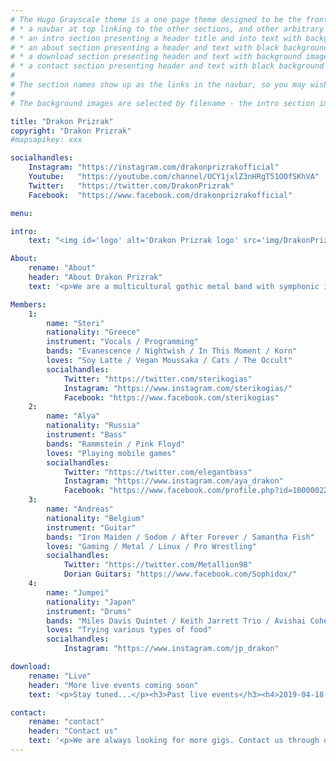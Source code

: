 ```yaml
---
# The Hugo Grayscale theme is a one page theme designed to be the front page to your site.  Its content is populated via the front-matter in content/_index.md.  The page consists of, in order:
# * a navbar at top linking to the other sections, and other arbitrary links
# * an intro section presenting a header title and into text with background image
# * an about section presenting a header and text with black background
# * a download section presenting header and text with background image
# * a contact section presenting header and text with black background
#
# The section names show up as the links in the navbar, so you may wish to rename them if, for example, you're not using it for the purpose suggested by the default section name.
#
# The background images are selected by filename - the intro section image must be named "intro-bg.jpg" and placed in the "static/img/" directory for your site.  Similarly, the downloads section image must be named "downloads-bg.jpg" and placed in the "static/img/" directory for your site.  See the default images in the theme's static directory for file size reference.

title: "Drakon Prizrak"
copyright: "Drakon Prizrak"
#mapsapikey: xxx

socialhandles:
    Instagram: "https://instagram.com/drakonprizrakofficial"
    Youtube:   "https://youtube.com/channel/UCY1jxlZ3nHRgT51OOfSKhVA"
    Twitter:   "https://twitter.com/DrakonPrizrak"
    Facebook:  "https://www.facebook.com/drakonprizrakofficial"

menu:

intro:
    text: "<img id='logo' alt='Drakon Prizrak logo' src='img/DrakonPrizrak_White.svg' />"

About:
    rename: "About"
    header: "About Drakon Prizrak"
    text: '<p>We are a multicultural gothic metal band with symphonic influences from Tokyo.<br />All of our members have different nationalities.</p>'

Members:
    1:
        name: "Steri"
        nationality: "Greece"
        instrument: "Vocals / Programming"
        bands: "Evanescence / Nightwish / In This Moment / Korn"
        loves: "Soy Latte / Vegan Moussaka / Cats / The Occult"
        socialhandles:
            Twitter: "https://twitter.com/sterikogias"
            Instagram: "https://www.instagram.com/sterikogias/"
            Facebook: "https://www.facebook.com/sterikogias"
    2:
        name: "Alya"
        nationality: "Russia"
        instrument: "Bass"
        bands: "Rammstein / Pink Floyd"
        loves: "Playing mobile games"
        socialhandles:
            Twitter: "https://twitter.com/elegantbass"
            Instagram: "https://www.instagram.com/aya_drakon"
            Facebook: "https://www.facebook.com/profile.php?id=100000228759105"
    3:
        name: "Andreas"
        nationality: "Belgium"
        instrument: "Guitar"
        bands: "Iron Maiden / Sodom / After Forever / Samantha Fish"
        loves: "Gaming / Metal / Linux / Pro Wrestling"
        socialhandles:
            Twitter: "https://twitter.com/Metallion98"
            Dorian Guitars: "https://www.facebook.com/Sophidox/"
    4:
        name: "Jumpei"
        nationality: "Japan"
        instrument: "Drums"
        bands: "Miles Davis Quintet / Keith Jarrett Trio / Avishai Cohen Trio"
        loves: "Trying various types of food"
        socialhandles:
            Instagram: "https://www.instagram.com/jp_drakon"

download:
    rename: "Live"
    header: "More live events coming soon"
    text: '<p>Stay tuned...</p><h3>Past live events</h3><h4>2019-04-18 (Thursday)</h4><p>Tsuji-san 40th guitar anniversary live event<br /><a href="http://gyoen-sound.com" target="_blank">Shinjuku Gyouen Sound</a><br />〒160-0022 Tokyo-to Shinjuku-ku Shinjuku 2-3-12 B1F</p>'

contact:
    rename: "contact"
    header: "Contact us"
    text: '<p>We are always looking for more gigs. Contact us through our social media or e-mail.</p><p><a href="mailto:contact@drakon-prizrak.com">contact@drakon-prizrak.com</p>'
---
```

